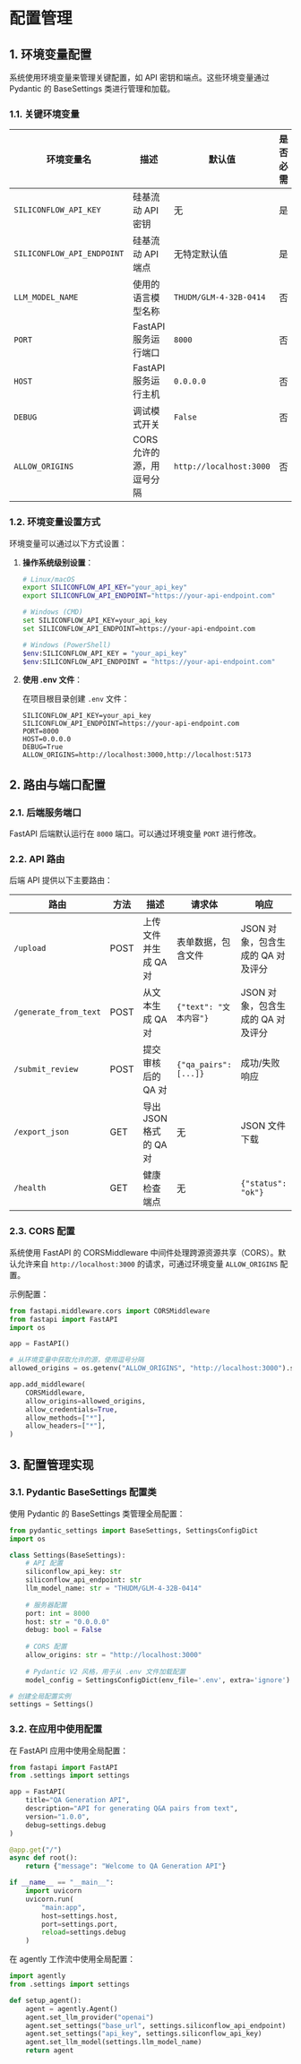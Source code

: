 # 配置管理

## 1. 环境变量配置

系统使用环境变量来管理关键配置，如 API 密钥和端点。这些环境变量通过 Pydantic 的 BaseSettings 类进行管理和加载。

### 1.1. 关键环境变量

| 环境变量名 | 描述 | 默认值 | 是否必需 |
|------------|------|---------|----------|
| `SILICONFLOW_API_KEY` | 硅基流动 API 密钥 | 无 | 是 |
| `SILICONFLOW_API_ENDPOINT` | 硅基流动 API 端点 | 无特定默认值 | 是 |
| `LLM_MODEL_NAME` | 使用的语言模型名称 | `THUDM/GLM-4-32B-0414` | 否 |
| `PORT` | FastAPI 服务运行端口 | `8000` | 否 |
| `HOST` | FastAPI 服务运行主机 | `0.0.0.0` | 否 |
| `DEBUG` | 调试模式开关 | `False` | 否 |
| `ALLOW_ORIGINS` | CORS 允许的源，用逗号分隔 | `http://localhost:3000` | 否 |

### 1.2. 环境变量设置方式

环境变量可以通过以下方式设置：

1. **操作系统级别设置**：

   ```bash
   # Linux/macOS
   export SILICONFLOW_API_KEY="your_api_key"
   export SILICONFLOW_API_ENDPOINT="https://your-api-endpoint.com"
   
   # Windows (CMD)
   set SILICONFLOW_API_KEY=your_api_key
   set SILICONFLOW_API_ENDPOINT=https://your-api-endpoint.com
   
   # Windows (PowerShell)
   $env:SILICONFLOW_API_KEY = "your_api_key"
   $env:SILICONFLOW_API_ENDPOINT = "https://your-api-endpoint.com"
   ```

2. **使用 .env 文件**：

   在项目根目录创建 `.env` 文件：
   ```
   SILICONFLOW_API_KEY=your_api_key
   SILICONFLOW_API_ENDPOINT=https://your-api-endpoint.com
   PORT=8000
   HOST=0.0.0.0
   DEBUG=True
   ALLOW_ORIGINS=http://localhost:3000,http://localhost:5173
   ```

## 2. 路由与端口配置

### 2.1. 后端服务端口

FastAPI 后端默认运行在 `8000` 端口。可以通过环境变量 `PORT` 进行修改。

### 2.2. API 路由

后端 API 提供以下主要路由：

| 路由 | 方法 | 描述 | 请求体 | 响应 |
|------|------|------|--------|------|
| `/upload` | POST | 上传文件并生成 QA 对 | 表单数据，包含文件 | JSON 对象，包含生成的 QA 对及评分 |
| `/generate_from_text` | POST | 从文本生成 QA 对 | `{"text": "文本内容"}` | JSON 对象，包含生成的 QA 对及评分 |
| `/submit_review` | POST | 提交审核后的 QA 对 | `{"qa_pairs": [...]}` | 成功/失败响应 |
| `/export_json` | GET | 导出 JSON 格式的 QA 对 | 无 | JSON 文件下载 |
| `/health` | GET | 健康检查端点 | 无 | `{"status": "ok"}` |

### 2.3. CORS 配置

系统使用 FastAPI 的 CORSMiddleware 中间件处理跨源资源共享（CORS）。默认允许来自 `http://localhost:3000` 的请求，可通过环境变量 `ALLOW_ORIGINS` 配置。

示例配置：

```python
from fastapi.middleware.cors import CORSMiddleware
from fastapi import FastAPI
import os

app = FastAPI()

# 从环境变量中获取允许的源，使用逗号分隔
allowed_origins = os.getenv("ALLOW_ORIGINS", "http://localhost:3000").split(",")

app.add_middleware(
    CORSMiddleware,
    allow_origins=allowed_origins,
    allow_credentials=True,
    allow_methods=["*"],
    allow_headers=["*"],
)
```

## 3. 配置管理实现

### 3.1. Pydantic BaseSettings 配置类

使用 Pydantic 的 BaseSettings 类管理全局配置：

```python
from pydantic_settings import BaseSettings, SettingsConfigDict
import os

class Settings(BaseSettings):
    # API 配置
    siliconflow_api_key: str
    siliconflow_api_endpoint: str
    llm_model_name: str = "THUDM/GLM-4-32B-0414"
    
    # 服务器配置
    port: int = 8000
    host: str = "0.0.0.0"
    debug: bool = False
    
    # CORS 配置
    allow_origins: str = "http://localhost:3000"
    
    # Pydantic V2 风格，用于从 .env 文件加载配置
    model_config = SettingsConfigDict(env_file='.env', extra='ignore')

# 创建全局配置实例
settings = Settings()
```

### 3.2. 在应用中使用配置

在 FastAPI 应用中使用全局配置：

```python
from fastapi import FastAPI
from .settings import settings

app = FastAPI(
    title="QA Generation API",
    description="API for generating Q&A pairs from text",
    version="1.0.0",
    debug=settings.debug
)

@app.get("/")
async def root():
    return {"message": "Welcome to QA Generation API"}

if __name__ == "__main__":
    import uvicorn
    uvicorn.run(
        "main:app", 
        host=settings.host, 
        port=settings.port, 
        reload=settings.debug
    )
```

在 agently 工作流中使用全局配置：

```python
import agently
from .settings import settings

def setup_agent():
    agent = agently.Agent()
    agent.set_llm_provider("openai")
    agent.set_settings("base_url", settings.siliconflow_api_endpoint)
    agent.set_settings("api_key", settings.siliconflow_api_key)
    agent.set_llm_model(settings.llm_model_name)
    return agent
```
